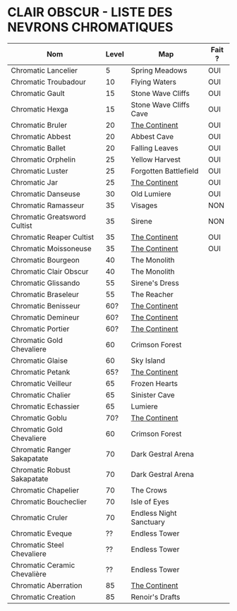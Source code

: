 # CLAIR OBSCUR - LISTE DES NEVRONS CHROMATIQUES

Nom | Level | Map | Fait ?
-|-|-|-
Chromatic Lancelier|5|Spring Meadows|OUI
Chromatic Troubadour|10|Flying Waters|OUI
Chromatic Gault|15|Stone Wave Cliffs|OUI
Chromatic Hexga|15|Stone Wave Cliffs Cave|OUI
Chromatic Bruler|20|[The Continent](<https://expedition33.wiki.fextralife.com/Interactive+Map?id=11&code=mapA>)|OUI
Chromatic Abbest|20|Abbest Cave|OUI
Chromatic Ballet|20|Falling Leaves|OUI
Chromatic Orphelin|25|Yellow Harvest|OUI
Chromatic Luster|25|Forgotten Battlefield|OUI
Chromatic Jar|25|[The Continent](<https://expedition33.wiki.fextralife.com/Interactive+Map?id=84&code=mapA>)|OUI
Chromatic Danseuse|30|Old Lumiere|OUI
Chromatic Ramasseur|35|Visages|NON
Chromatic Greatsword Cultist|35|Sirene|NON
Chromatic Reaper Cultist|35|[The Continent](<https://expedition33.wiki.fextralife.com/Interactive+Map?id=211&code=mapA>)|OUI
Chromatic Moissoneuse|35|[The Continent](<https://expedition33.wiki.fextralife.com/Interactive+Map?id=237&code=mapA>)|OUI
Chromatic Bourgeon|40|The Monolith|
Chromatic Clair Obscur|40|The Monolith|
Chromatic Glissando|55|Sirene's Dress|
Chromatic Braseleur|55|The Reacher|
Chromatic Benisseur|60?|[The Continent](<https://expedition33.wiki.fextralife.com/Interactive+Map?id=287&code=mapA>)|
Chromatic Demineur|60?|[The Continent](<https://expedition33.wiki.fextralife.com/Interactive+Map?id=311&code=mapA>)|
Chromatic Portier|60?|[The Continent](<https://expedition33.wiki.fextralife.com/Interactive+Map?id=332&code=mapA>)|
Chromatic Gold Chevaliere|60|Crimson Forest|
Chromatic Glaise|60|Sky Island|
Chromatic Petank|65?|[The Continent](<https://expedition33.wiki.fextralife.com/Interactive+Map?id=337&code=mapA>)|
Chromatic Veilleur|65|Frozen Hearts|
Chromatic Chalier|65|Sinister Cave|
Chromatic Echassier|65|Lumiere|
Chromatic Goblu|70?|[The Continent](<https://expedition33.wiki.fextralife.com/Interactive+Map?id=256&code=mapA>)|
Chromatic Gold Chevaliere|60|Crimson Forest|
Chromatic Ranger Sakapatate|70|Dark Gestral Arena|
Chromatic Robust Sakapatate|70|Dark Gestral Arena|
Chromatic Chapelier|70|The Crows|
Chromatic Boucheclier|70|Isle of Eyes|
Chromatic Cruler|70|Endless Night Sanctuary|
Chromatic Eveque|??|Endless Tower|
Chromatic Steel Chevaliere|??|Endless Tower|
Chromatic Ceramic Chevalière|??|Endless Tower|
Chromatic Aberration|85|[The Continent](<https://expedition33.wiki.fextralife.com/Interactive+Map?id=327&code=mapA>)|
Chromatic Creation|85|Renoir's Drafts|









